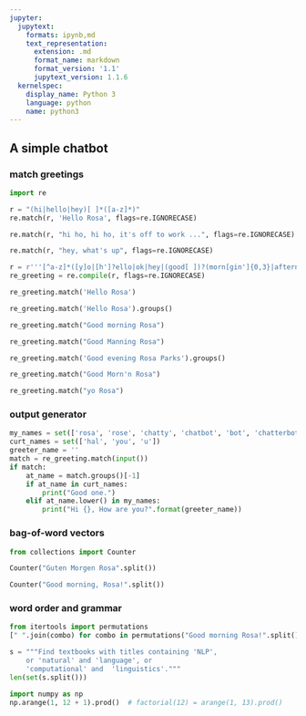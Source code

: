 ```yaml
---
jupyter:
  jupytext:
    formats: ipynb,md
    text_representation:
      extension: .md
      format_name: markdown
      format_version: '1.1'
      jupytext_version: 1.1.6
  kernelspec:
    display_name: Python 3
    language: python
    name: python3
---
```


## A simple chatbot


### match greetings

```python
import re
```

```python
r = "(hi|hello|hey)[ ]*([a-z]*)"
re.match(r, 'Hello Rosa', flags=re.IGNORECASE)
```

```python
re.match(r, "hi ho, hi ho, it's off to work ...", flags=re.IGNORECASE)
```

```python
re.match(r, "hey, what's up", flags=re.IGNORECASE)
```

```python
r = r'''[^a-z]*([y]o|[h']?ello|ok|hey|(good[ ])?(morn[gin']{0,3}|afternoon|even[gin']{0,3}))[\s,;:]{1,3}([a-z]{1,20})'''
re_greeting = re.compile(r, flags=re.IGNORECASE)
```

```python
re_greeting.match('Hello Rosa')
```

```python
re_greeting.match('Hello Rosa').groups()
```

```python
re_greeting.match("Good morning Rosa")
```

```python
re_greeting.match("Good Manning Rosa")
```

```python
re_greeting.match('Good evening Rosa Parks').groups()
```

```python
re_greeting.match("Good Morn'n Rosa")
```

```python
re_greeting.match("yo Rosa")
```

### output generator

```python
my_names = set(['rosa', 'rose', 'chatty', 'chatbot', 'bot', 'chatterbot'])
curt_names = set(['hal', 'you', 'u'])
greeter_name = ''
match = re_greeting.match(input())
if match:
    at_name = match.groups()[-1]
    if at_name in curt_names:
        print("Good one.")
    elif at_name.lower() in my_names:
        print("Hi {}, How are you?".format(greeter_name))
```

### bag-of-word vectors

```python
from collections import Counter
```

```python
Counter("Guten Morgen Rosa".split())
```

```python
Counter("Good morning, Rosa!".split())
```

### word order and grammar

```python
from itertools import permutations
[" ".join(combo) for combo in permutations("Good morning Rosa!".split(), 3)]
```

```python
s = """Find textbooks with titles containing 'NLP', 
    or 'natural' and 'language', or 
    'computational' and  'linguistics'."""
len(set(s.split()))

```

```python
import numpy as np
np.arange(1, 12 + 1).prod()  # factorial(12) = arange(1, 13).prod()
```

```python

```
